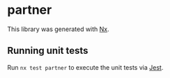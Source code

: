 # partner

This library was generated with [Nx](https://nx.dev).

## Running unit tests

Run `nx test partner` to execute the unit tests via [Jest](https://jestjs.io).
